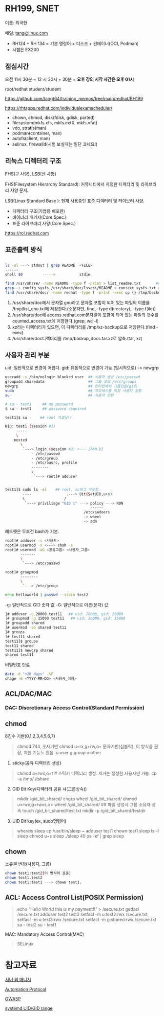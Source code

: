 # RH199, SNET

이름: 최국현

메일: tang@linux.com

- RH124 + RH 134 = 기본 명령어 + 디스크 + 컨테이너(OCI, Podman)
- 시험은 EX200

## 점심시간

오전 11시 30분 ~ 12 시 30시 + 30분 = **오후 강의 시작 시간은 오후 01시**
 
root/redhat
student/student


https://github.com/tangt64/training_memos/tree/main/redhat/RH199

https://rhtapps.redhat.com/individualexamscheduler/

* chown, chmod, disk(fdisk, gdisk, parted)
* filesystem(mkfs.xfs, mkfs.extX, mkfs.vfat)
* vdo, stratis(man)
* podman(container, man)
* autofs(client, man)
* selinux, firewalld(시험 보실때는 일단 끄세요!)

## 리눅스 디렉터리 구조

FHS(구 사양), LSB(신 사양)

FHS(Filesystem Hierarchy Standard): 커뮤니티에서 지정한 디렉터리 및 라이브러리 사양 문서.

LSB(Linux Standard Base ): 현재 사용중인 표준 디렉터리 및 라이브러 사양.
- 디렉터리 구조(기업용 배포판)
- 바이너리 패키지(Core Spec.)
- 표준 라이브러리 사양(Core Spec.)

https://rol.redhat.com

## 표준출력 방식

```bash

ls -al ---> stdout | grep README  <FILE>
------
shell $0         ----->           stdin

find /usr/share/ -name README -type f -print > list_readme.txt       ## 파일 이름 출력
grep -i config_sysfs /usr/share/doc/lsscsi/README > context_sysfs.txt ## 파일의 라인 내용 출력
find /usr/share/doc/ -name redhat -type f -print -exec cp {} /tmp/backup_docs \;
```

1. /usr/share/doc에서 문자열 gnu라고 문자열 포함이 되어 있는 파일의 이름을 /tmp/list_gnu.txt에 저장한다.(소문자만, find, -type d(irectory), -type f(ile))
2. /usr/share/doc에 access.redhat.com문자열이 포함이 되어 있는 파일의 갯수를 counted_access.txt에 저장한다.(grep, wc -l)
3. xz라는 디렉터리가 있으면, 이 디렉터리를 /tmp/xz-backup으로 저장한다.(find -exec)
4. /usr/share/doc디렉터리를 /tmp/backup_docs.tar.xz로 압축.(tar, xz)


## 사용자 관리 부분

uid: 일반적으로 변경이 어렵다. 
gid: 유동적으로 변경이 가능.(임시적으로)
-> newgrp

```bash
useradd -s /bin/nologin blocked_user  ## 사용자 생성 /etc/passwd  
groupadd sharedata                    ## 그룹 생성 /etc/groups
newgrp                                ## 런타임에서 그룹전환(gid)
sudo                                  ## 프로세스를 특정 사용자 실행
su                                    ## 사용자 전환

# su - test1     ## no password
$ su - test1     ## password required
```

```bash
test1]$ su -    ## root 가겠당!!

UID: test1 (session #1)
     -----
     \
    nested
       \
        `---> login (session #2) <--- [PAM.D]
            - /etc/passwd
            - /etc/group
            - /etc/basrc, profile
            --------
            \
             `---> root]# adduser 
```


```bash

test1]$ sudo ls -al    ## root, su하고 비슷함. 
        ----                .---> Bit(SetUID,u+s)
        \                  /
         `---> priviliage "GID 1" ---> policy ---> RUN
                                       ------
                                    /etc/sudoers
                                    -> wheel
                                    -> adm

```

레드햇은 무조건 bash가 기본.

```bash
root]# adduser -s <사용자>
root]# usermod -s <---> chsh -s 
root]# usermod -aG <공유그룹> <사용자_그룹>
       -------
       \
        `---> /etc/passwd

root]# groupmod
       --------
       \
        `---> /etc/group

```

```bash
echo helloworld | passwd --stdin test2
```

-g: 일반적으로 GID 숫자 값
-G: 일반적으로 이름(문자) 값
```bash
]# adduser -g 20000 test11   ## uid: 20000, gid: 20000
]# groupmod -g 15000 test11   ## uid: 20000, gid: 15000
]# groupadd shared
]# usermod -aG shared test11
]# groups
]# test11 shared
test11]$ groups
test11 shared
test11]$ newgrp shared
shared test11
```

비밀번호 만료

```bash
date -d "+20 days" -%F
chage -E <YYYY-MM-DD> <사용자_이름>
```

## ACL/DAC/MAC

### DAC: Discretionary Access Control(Standard Permission)

chmod
--------
8진수 기반(0,1,2,3,4,5,6,7)
>chmod 744,          숫자기반
>chmod u+rx,g+rw,o=  문자기반(심볼릭), 이 방식을 권장, 지원 기능도 있음.
u:user
g:group
o:other

1. sticky(공유 디렉터리 생성)
>chmod a=rwx,o+t # 스틱키 디렉터리 생성. 제거는 생성한 사용자만 가능.
>cp -a /tmp/ /tshare
>
2. GID Bit Key(디렉터리 공유 시(그룹상속))
>mkdir /gid_bit_shared/
>chgrp wheel /gid_bit_shared/
>chmod u=rwx,g=rwxs,o= wheel /gid_bit_shared/ ## 파일 생성시 그룹 소유자 상속
>touch /gid_bit_shared/test.txt
>mkdir -p /gid_bit_shared/testdir

3. UID Bit key(ex, sudo명령어)
>whereis sleep
>cp /usr/bin/sleep ~
>adduser test1
>chown test1 sleep
>ls -l sleep
>chmod u+s sleep
>./sleep 40
>ps -ef | grep sleep

chown
--------
소유권 변경(사용자, 그룹)
```bash
chown test1:test2(이 방식이 표준)
chown test1.test2
chown test1:test1 ---> chown test1.
```


ACL: Access Control List(POSIX Permission)
--------
> 
>echo "Hello World this is my payment!!" > /secure.txt
>getfacl /secure.txt
>adduser test2 test3
>setfacl -m u:test2:rwx /secure.txt
>setfacl -m u:test3:rwx /secure.txt
>setfacl -m g:shared:rwx /secure.txt
>su - test2
>su - test1

MAC: Mandatory Access Control(MAC)
>SELinux

# 참고자료

[서버 웹 매니저](https://cockpit-project.org/)

[Automation Protocol](https://www.open-scap.org/)

[OWASP](https://owasp.org/www-community/Vulnerability_Scanning_Tools)

[systemd UID/GID range](https://systemd.io/UIDS-GIDS/)